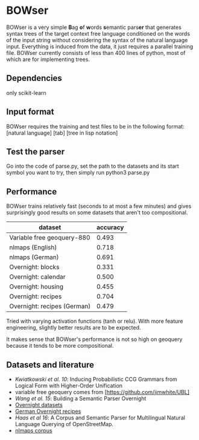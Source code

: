 # BOWser

BOWser is a very simple **B**ag **o**f **w**ords **s**emantic pars**er** that generates syntax trees of the target context free language conditioned on the words of the input string without considering the syntax of the natural language input. Everything is induced from the data, it just requires a parallel training file.
BOWser currently consists of less than 400 lines of python, most of which are for implementing trees.

## Dependencies
only scikit-learn

## Input format
BOWser requires the training and test files to be in the following format:
\[natural language\] \[tab\] \[tree in lisp notation\]

## Test the parser
Go into the code of parse.py, set the path to the datasets and its start symbol you want to try, then simply run
python3 parse.py

## Performance
BOWser trains relatively fast (seconds to at most a few minutes) and gives surprisingly good results on some datasets that aren't too compositional.

| dataset                     | accuracy |
|-----------------------------|----------|
| Variable free geoquery-880  | 0.493    |
| nlmaps (English)            | 0.718    |
| nlmaps (German)             | 0.691    |
| Overnight: blocks           | 0.331    |
| Overnight: calendar         | 0.500    |
| Overnight: housing          | 0.455    |
| Overnight: recipes          | 0.704    |
| Overnight: recipes (German) | 0.479    |

Tried with varying activation functions (tanh or relu). With more feature engineering, slightly better results are to be expected.

It makes sense that BOWser's performance is not so high on geoquery because it tends to be more compositional. 
## Datasets and literature

- _Kwiatkowski et al. 10_: Inducing Probabilistic CCG Grammars from Logical Form with Higher-Order Unification
- variable free geoquery comes from [https://github.com/jimwhite/UBL] 
- _Wang et al. 15_: Building a Semantic Parser Overnight
- [Overnight datasets](https://worksheets.codalab.org/worksheets/0x269ef752f8c344a28383240f7bb2be9c/)
- [German Overnight recipes](https://github.com/polinastd/semparse)
- _Haas et al 16_: A Corpus and Semantic Parser for Multilingual Natural Language Querying of OpenStreetMap.
- [nlmaps corpus](http://www.cl.uni-heidelberg.de/statnlpgroup/nlmaps/)

